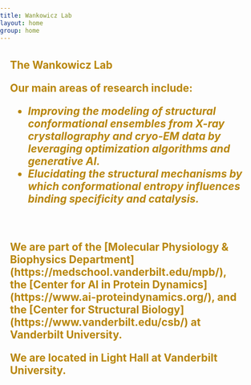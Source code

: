 ```yaml
---
title: Wankowicz Lab
layout: home
group: home
---
```


<style>
  body {
    position: relative;
    background-image: url('/static/img/other/ribo_blur.png');
    background-size: cover;
    background-repeat: no-repeat;
    background-attachment: fixed;
    color: #B8860B; /* Dark gold color */
    margin: 0;
    padding: 0;
  }
    .content {
    font-size: 1.5em; 
    font-weight: bold; 
    padding: 20px;
    position: relative;
    z-index: 2;
  }
</style>

<div class="content">
The Wankowicz Lab

  <div class="row">

  Our main areas of research include:
  - *Improving the modeling of structural conformational ensembles from X-ray crystallography and cryo-EM data by leveraging optimization algorithms and generative AI.*
  - *Elucidating the structural mechanisms by which conformational entropy influences binding specificity and catalysis.* <br>

  <br>

  <br>
  We are part of the [Molecular Physiology & Biophysics Department](https://medschool.vanderbilt.edu/mpb/), the [Center for AI in Protein Dynamics](https://www.ai-proteindynamics.org/), and the [Center for Structural Biology](https://www.vanderbilt.edu/csb/) at Vanderbilt University.

  We are located in Light Hall at Vanderbilt University.
</div>
